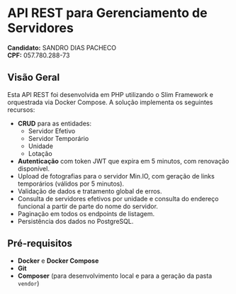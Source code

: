 # API REST para Gerenciamento de Servidores

**Candidato:** SANDRO DIAS PACHECO  
**CPF:** 057.780.288-73

## Visão Geral

Esta API REST foi desenvolvida em PHP utilizando o Slim Framework e orquestrada via Docker Compose. A solução implementa os seguintes recursos:

- **CRUD** para as entidades:
  - Servidor Efetivo
  - Servidor Temporário
  - Unidade
  - Lotação
- **Autenticação** com token JWT que expira em 5 minutos, com renovação disponível.
- Upload de fotografias para o servidor Min.IO, com geração de links temporários (válidos por 5 minutos).
- Validação de dados e tratamento global de erros.
- Consulta de servidores efetivos por unidade e consulta do endereço funcional a partir de parte do nome do servidor.
- Paginação em todos os endpoints de listagem.
- Persistência dos dados no PostgreSQL.

## Pré-requisitos

- **Docker** e **Docker Compose**
- **Git**
- **Composer** (para desenvolvimento local e para a geração da pasta `vendor`)

